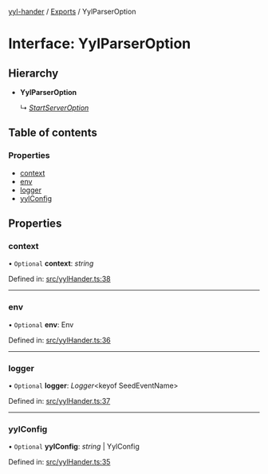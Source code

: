 [yyl-hander](../README.md) / [Exports](../modules.md) / YylParserOption

# Interface: YylParserOption

## Hierarchy

- **YylParserOption**

  ↳ [*StartServerOption*](startserveroption.md)

## Table of contents

### Properties

- [context](yylparseroption.md#context)
- [env](yylparseroption.md#env)
- [logger](yylparseroption.md#logger)
- [yylConfig](yylparseroption.md#yylconfig)

## Properties

### context

• `Optional` **context**: *string*

Defined in: [src/yylHander.ts:38](https://github.com/yyl-team/yyl-hander/blob/170c63b/src/yylHander.ts#L38)

___

### env

• `Optional` **env**: Env

Defined in: [src/yylHander.ts:36](https://github.com/yyl-team/yyl-hander/blob/170c63b/src/yylHander.ts#L36)

___

### logger

• `Optional` **logger**: *Logger*<keyof SeedEventName\>

Defined in: [src/yylHander.ts:37](https://github.com/yyl-team/yyl-hander/blob/170c63b/src/yylHander.ts#L37)

___

### yylConfig

• `Optional` **yylConfig**: *string* \| YylConfig

Defined in: [src/yylHander.ts:35](https://github.com/yyl-team/yyl-hander/blob/170c63b/src/yylHander.ts#L35)
